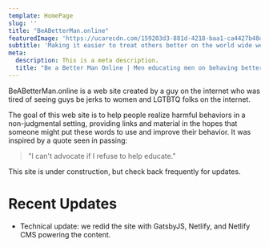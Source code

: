 ```yaml
---
template: HomePage
slug: ''
title: "BeABetterMan.online"
featuredImage: 'https://ucarecdn.com/159203d3-881d-4218-baa1-ca4427b48d0d/'
subtitle: 'Making it easier to treat others better on the world wide web.'
meta:
  description: This is a meta description.
  title: "Be a Better Man Online | Men educating men on behaving better."
---
```

BeABetterMan.online is a web site created by a guy on the internet who was tired of seeing guys be jerks to women and LGTBTQ folks on the internet.

The goal of this web site is to help people realize harmful behaviors in a non-judgmental setting, providing links and material in the hopes that someone might put these words to use and improve their behavior. It was inspired by a quote seen in passing:

> "I can't advocate if I refuse to help educate."

This site is under construction, but check back frequently for updates.

# Recent Updates

* Technical update: we redid the site with GatsbyJS, Netlify, and Netlify CMS powering the content.